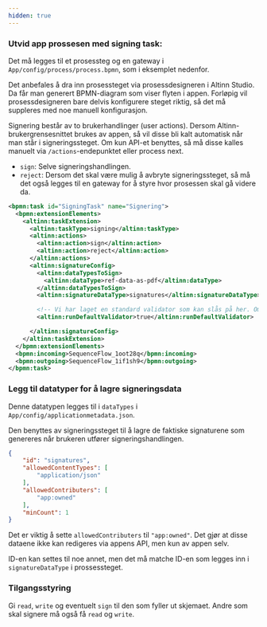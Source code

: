 ```yaml
---
hidden: true
---
```


### Utvid app prossesen med signing task:

Det må legges til et prosessteg og en gateway i `App/config/process/process.bpmn`, som i eksemplet nedenfor.

Det anbefales å dra inn prosessteget via prosessdesigneren i Altinn Studio. Da får man generert BPMN-diagram som viser flyten i appen. Forløpig vil prosessdesigneren bare delvis konfigurere steget riktig, så det må suppleres med noe manuell konfigurasjon.

Signering består av to brukerhandlinger (user actions). Dersom Altinn-brukergrensesnittet brukes av appen, så vil disse bli kalt automatisk når man står i signeringssteget. Om kun API-et benyttes, så må disse kalles manuelt via `/actions`-endepunktet eller process next.
- `sign`: Selve signeringshandlingen.
- `reject`: Dersom det skal være mulig å avbryte signeringssteget, så må det også legges til en gateway for å styre hvor prosessen skal gå videre da.

```xml
<bpmn:task id="SigningTask" name="Signering">
  <bpmn:extensionElements>
    <altinn:taskExtension>
      <altinn:taskType>signing</altinn:taskType>
      <altinn:actions>
        <altinn:action>sign</altinn:action>
        <altinn:action>reject</altinn:action>
      </altinn:actions>
      <altinn:signatureConfig>
        <altinn:dataTypesToSign>
          <altinn:dataType>ref-data-as-pdf</altinn:dataType>
        </altinn:dataTypesToSign>
        <altinn:signatureDataType>signatures</altinn:signatureDataType>

        <!-- Vi har laget en standard validator som kan slås på her. Om denne slås av bør man lage egen validering av signaturene. -->
        <altinn:runDefaultValidator>true</altinn:runDefaultValidator>

      </altinn:signatureConfig>
    </altinn:taskExtension>
  </bpmn:extensionElements>
  <bpmn:incoming>SequenceFlow_1oot28q</bpmn:incoming>
  <bpmn:outgoing>SequenceFlow_1if1sh9</bpmn:outgoing>
</bpmn:task>
```


### Legg til datatyper for å lagre signeringsdata

Denne datatypen legges til i `dataTypes` i `App/config/applicationmetadata.json`.

Den benyttes av signeringssteget til å lagre de faktiske signaturene som genereres når brukeren utfører signeringshandlingen.

```json
{
    "id": "signatures",
    "allowedContentTypes": [
        "application/json"
    ],
    "allowedContributers": [
        "app:owned"
    ],
    "minCount": 1
}
```

Det er viktig å sette `allowedContributers` til ```"app:owned"```. Det gjør at disse dataene ikke kan redigeres via appens API, men kun av appen selv.

ID-en kan settes til noe annet, men det må matche ID-en som legges inn i `signatureDataType` i prossessteget.

### Tilgangsstyring

Gi ```read```, ```write``` og eventuelt ```sign``` til den som fyller ut skjemaet. Andre som skal signere må også få `read` og `write`.